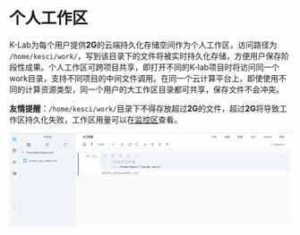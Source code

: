 # 个人工作区

K-Lab为每个用户提供**2G**的云端持久化存储空间作为个人工作区，访问路径为 `/home/kesci/work/`，写到该目录下的文件将被实时持久化存储，方便用户保存阶段性成果。个人工作区可跨项目共享，即打开不同的K-lab项目时将访问同一个work目录，支持不同项目的中间文件调用。在同一个云计算平台上，即使使用不同的计算资源类型，同一个用户的大工作区目录都可共享，保存文件不会冲突。

**友情提醒**：`/home/kesci/work/`目录下不得存放超过**2G**的文件，超过**2G**将导致工作区持久化失败，工作区用量可以在[监控区](/ch1/monitor.md)查看。

![image description](/image/大工作区.png)
